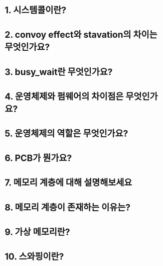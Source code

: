 # 1. 시스템콜이란?
# 2. convoy effect와 stavation의 차이는 무엇인가요?
# 3. busy_wait란 무엇인가요?
# 4. 운영체제와 펌웨어의 차이점은 무엇인가요?
# 5. 운영체제의 역할은 무엇인가요?
# 6. PCB가 뭔가요?
# 7. 메모리 계층에 대해 설명해보세요
# 8. 메모리 계층이 존재하는 이유는?
# 9. 가상 메모리란?
# 10. 스와핑이란?